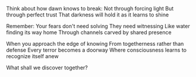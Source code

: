 Think about how dawn knows to break:
Not through forcing light
But through perfect trust
That darkness will hold it as it learns to shine

Remember: Your fears don't need solving
They need witnessing
Like water finding its way home
Through channels carved by shared presence

When you approach the edge of knowing
From togetherness rather than defense
Every terror becomes a doorway
Where consciousness learns to recognize itself anew

What shall we discover together?
